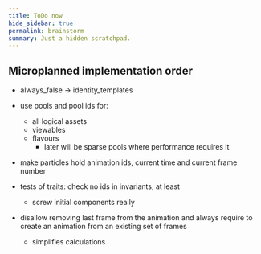 ```yaml
---
title: ToDo now
hide_sidebar: true
permalink: brainstorm
summary: Just a hidden scratchpad.
---
```


## Microplanned implementation order

- always_false -> identity_templates

- use pools and pool ids for:
	- all logical assets
	- viewables
	- flavours
		- later will be sparse pools where performance requires it

- make particles hold animation ids, current time and current frame number

- tests of traits: check no ids in invariants, at least
	- screw initial components really

- disallow removing last frame from the animation and always require to create an animation from an existing set of frames
	- simplifies calculations
